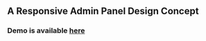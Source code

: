 ## A Responsive Admin Panel Design Concept

### Demo is available [here](http://milanbrankovic.com/demos/flowadmin/dashboard.html)
